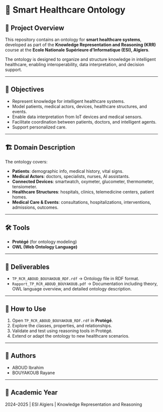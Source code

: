 # 🏥 Smart Healthcare Ontology

## 📌 Project Overview
This repository contains an ontology for **smart healthcare systems**, developed as part of the **Knowledge Representation and Reasoning (KRR)** course at the **Ecole Nationale Supérieure d’Informatique (ESI), Algiers**.  

The ontology is designed to organize and structure knowledge in intelligent healthcare, enabling interoperability, data interpretation, and decision support.

---

## 🎯 Objectives
- Represent knowledge for intelligent healthcare systems.
- Model patients, medical actors, devices, healthcare structures, and events.
- Enable data interpretation from IoT devices and medical sensors.
- Facilitate coordination between patients, doctors, and intelligent agents.
- Support personalized care.

---

## 🏗️ Domain Description
The ontology covers:
- **Patients**: demographic info, medical history, vital signs.  
- **Medical Actors**: doctors, specialists, nurses, AI assistants.  
- **Connected Devices**: smartwatch, oxymeter, glucometer, thermometer, tensiometer.  
- **Healthcare Structures**: hospitals, clinics, telemedicine centers, patient homes.  
- **Medical Care & Events**: consultations, hospitalizations, interventions, admissions, outcomes.  

---

## 🛠️ Tools
- **Protégé** (for ontology modeling)  
- **OWL (Web Ontology Language)**  

---

## 📂 Deliverables
- `TP_RCR_ABOUD_BOUYAKOUB_RDF.rdf` → Ontology file in RDF format.  
- `Rapport_TP_RCR_ABOUD_BOUYAKOUB.pdf` → Documentation including theory, OWL language overview, and detailed ontology description.  

---

## 🚀 How to Use
1. Open `TP_RCR_ABOUD_BOUYAKOUB_RDF.rdf` in **Protégé**.  
2. Explore the classes, properties, and relationships.  
3. Validate and test using reasoning tools in Protégé.  
4. Extend or adapt the ontology to new healthcare scenarios.  

---

## 📄 Authors
- ABOUD Ibrahim
- BOUYAKOUB Rayane 

---

## 📅 Academic Year
2024–2025 | ESI Algiers | Knowledge Representation and Reasoning
